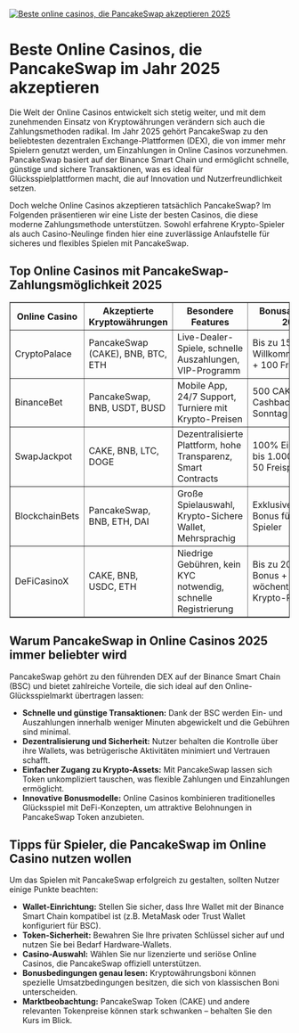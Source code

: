 [![Beste online casinos, die PancakeSwap akzeptieren 2025](https://123-caf.pages.dev/gitsignup.png)](https://vrmoo.ru/Bt82HjjY)

<h1>Beste Online Casinos, die PancakeSwap im Jahr 2025 akzeptieren</h1> <p>Die Welt der Online Casinos entwickelt sich stetig weiter, und mit dem zunehmenden Einsatz von Kryptowährungen verändern sich auch die Zahlungsmethoden radikal. Im Jahr 2025 gehört PancakeSwap zu den beliebtesten dezentralen Exchange-Plattformen (DEX), die von immer mehr Spielern genutzt werden, um Einzahlungen in Online Casinos vorzunehmen. PancakeSwap basiert auf der Binance Smart Chain und ermöglicht schnelle, günstige und sichere Transaktionen, was es ideal für Glücksspielplattformen macht, die auf Innovation und Nutzerfreundlichkeit setzen.</p>  <p>Doch welche Online Casinos akzeptieren tatsächlich PancakeSwap? Im Folgenden präsentieren wir eine Liste der besten Casinos, die diese moderne Zahlungsmethode unterstützen. Sowohl erfahrene Krypto-Spieler als auch Casino-Neulinge finden hier eine zuverlässige Anlaufstelle für sicheres und flexibles Spielen mit PancakeSwap.</p>  <h2>Top Online Casinos mit PancakeSwap-Zahlungsmöglichkeit 2025</h2> <table border="1" cellpadding="8" cellspacing="0" style="border-collapse: collapse; width: 100%;"> <thead> <tr> <th>Online Casino</th> <th>Akzeptierte Kryptowährungen</th> <th>Besondere Features</th> <th>Bonusangebote 2025</th> </tr> </thead> <tbody> <tr> <td>CryptoPalace</td> <td>PancakeSwap (CAKE), BNB, BTC, ETH</td> <td>Live-Dealer-Spiele, schnelle Auszahlungen, VIP-Programm</td> <td>Bis zu 150% Willkommensbonus + 100 Freispiele</td> </tr> <tr> <td>BinanceBet</td> <td>PancakeSwap, BNB, USDT, BUSD</td> <td>Mobile App, 24/7 Support, Turniere mit Krypto-Preisen</td> <td>500 CAKE Bonus + Cashback jeden Sonntag</td> </tr> <tr> <td>SwapJackpot</td> <td>CAKE, BNB, LTC, DOGE</td> <td>Dezentralisierte Plattform, hohe Transparenz, Smart Contracts</td> <td>100% Einzahlung bis 1.000 EUR + 50 Freispiele</td> </tr> <tr> <td>BlockchainBets</td> <td>PancakeSwap, BNB, ETH, DAI</td> <td>Große Spielauswahl, Krypto-Sichere Wallet, Mehrsprachig</td> <td>Exklusiver CAKE Bonus für Krypto-Spieler</td> </tr> <tr> <td>DeFiCasinoX</td> <td>CAKE, BNB, USDC, ETH</td> <td>Niedrige Gebühren, kein KYC notwendig, schnelle Registrierung</td> <td>Bis zu 200% Bonus + wöchentliche Krypto-Raffles</td> </tr> </tbody> </table>  <h2>Warum PancakeSwap in Online Casinos 2025 immer beliebter wird</h2> <p>PancakeSwap gehört zu den führenden DEX auf der Binance Smart Chain (BSC) und bietet zahlreiche Vorteile, die sich ideal auf den Online-Glücksspielmarkt übertragen lassen:</p> <ul> <li><strong>Schnelle und günstige Transaktionen:</strong> Dank der BSC werden Ein- und Auszahlungen innerhalb weniger Minuten abgewickelt und die Gebühren sind minimal.</li> <li><strong>Dezentralisierung und Sicherheit:</strong> Nutzer behalten die Kontrolle über ihre Wallets, was betrügerische Aktivitäten minimiert und Vertrauen schafft.</li> <li><strong>Einfacher Zugang zu Krypto-Assets:</strong> Mit PancakeSwap lassen sich Token unkompliziert tauschen, was flexible Zahlungen und Einzahlungen ermöglicht.</li> <li><strong>Innovative Bonusmodelle:</strong> Online Casinos kombinieren traditionelles Glücksspiel mit DeFi-Konzepten, um attraktive Belohnungen in PancakeSwap Token anzubieten.</li> </ul>  <h2>Tipps für Spieler, die PancakeSwap im Online Casino nutzen wollen</h2> <p>Um das Spielen mit PancakeSwap erfolgreich zu gestalten, sollten Nutzer einige Punkte beachten:</p> <ul> <li><strong>Wallet-Einrichtung:</strong> Stellen Sie sicher, dass Ihre Wallet mit der Binance Smart Chain kompatibel ist (z.B. MetaMask oder Trust Wallet konfiguriert für BSC).</li> <li><strong>Token-Sicherheit:</strong> Bewahren Sie Ihre privaten Schlüssel sicher auf und nutzen Sie bei Bedarf Hardware-Wallets.</li> <li><strong>Casino-Auswahl:</strong> Wählen Sie nur lizenzierte und seriöse Online Casinos, die PancakeSwap offiziell unterstützen.</li> <li><strong>Bonusbedingungen genau lesen:</strong> Kryptowährungsboni können spezielle Umsatzbedingungen besitzen, die sich von klassischen Boni unterscheiden.</li> <li><strong>Marktbeobachtung:</strong> PancakeSwap Token (CAKE) und andere relevanten Tokenpreise können stark schwanken – behalten Sie den Kurs im Blick.</li> </ul>